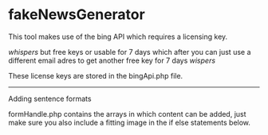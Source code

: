 # fakeNewsGenerator

This tool makes use of the bing API which requires a licensing key. 

*whispers* but free keys or usable for 7 days which after you can just use a different email adres to get another free key for 7 days *wispers*

These license keys are stored in the bingApi.php file.

--------------------------------
Adding sentence formats

formHandle.php contains the arrays in which content can be added, just make sure you also include a fitting image in the if else statements below. 

